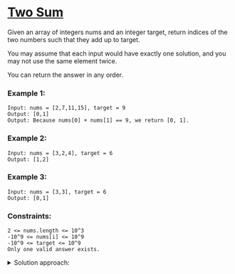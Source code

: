 # [Two Sum](https://leetcode.com/problems/two-sum/)
Given an array of integers nums and an integer target, return indices of the two numbers such that they add up to target.

You may assume that each input would have exactly one solution, and you may not use the same element twice.

You can return the answer in any order.

 

### Example 1:

    Input: nums = [2,7,11,15], target = 9  
    Output: [0,1]  
    Output: Because nums[0] + nums[1] == 9, we return [0, 1].

### Example 2:

    Input: nums = [3,2,4], target = 6  
    Output: [1,2]

### Example 3:

    Input: nums = [3,3], target = 6  
    Output: [0,1]

 

### Constraints:

    2 <= nums.length <= 10^3
    -10^9 <= nums[i] <= 10^9
    -10^9 <= target <= 10^9
    Only one valid answer exists.

<details>
<summary>Solution approach:</summary>
Keep seen numbers in a dictionary, so that finding the complement will have constant access time, and just iterate over list to find both indices.
</details>
